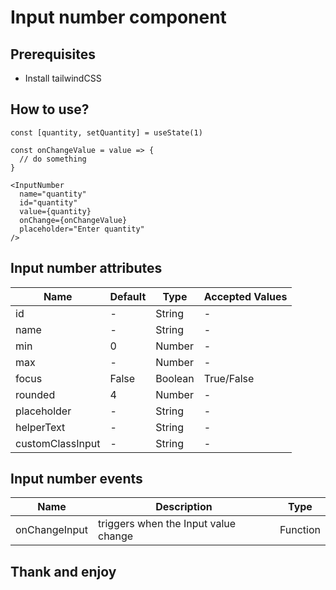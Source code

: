 # Input number component

## Prerequisites

- Install tailwindCSS

## How to use?

```
const [quantity, setQuantity] = useState(1)

const onChangeValue = value => {
  // do something
}

<InputNumber
  name="quantity"
  id="quantity"
  value={quantity}
  onChange={onChangeValue}
  placeholder="Enter quantity"
/>
```

## Input number attributes

| Name             | Default | Type    | Accepted Values |
| ---------------- | ------- | ------- | --------------- |
| id               | -       | String  | -               |
| name             | -       | String  | -               |
| min              | 0       | Number  | -               |
| max              | -       | Number  | -               |
| focus            | False   | Boolean | True/False      |
| rounded          | 4       | Number  | -               |
| placeholder      | -       | String  | -               |
| helperText       | -       | String  | -               |
| customClassInput | -       | String  | -               |

## Input number events

| Name          | Description                          | Type     |
| ------------- | ------------------------------------ | -------- |
| onChangeInput | triggers when the Input value change | Function |

## Thank and enjoy
